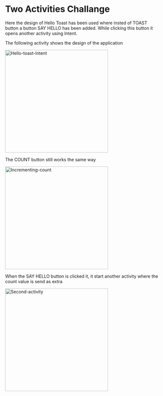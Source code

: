 # Two Activities Challange

Here the design of Hello Toast has been used where insted of TOAST button a button SAY HELLO has been added. While clicking this button it 
opens another activity using Intent.

The following activity shows the design of the application

<img width="332" alt="Hello-toast-Intent" src="https://user-images.githubusercontent.com/50906104/170835742-c5a1318e-6128-4961-9bc6-137b8d5a1bee.png">

The COUNT button still works the same way

<img width="332" alt="Incrementing-count" src="https://user-images.githubusercontent.com/50906104/170835823-b3b5d9bb-615c-4eff-a72f-cbdd926122d6.png">

When the SAY HELLO button is clicked it, it start another activity where the count value is send as extra

<img width="332" alt="Second-activity" src="https://user-images.githubusercontent.com/50906104/170835917-eeb50a0a-a319-4cc0-9089-f4171b98ac46.png">
